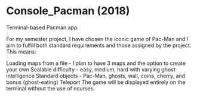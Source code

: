 # Console_Pacman (2018)
Terminal-based Pacman app. 

For my semester project, I have chosen the iconic game of Pac-Man and I aim to fulfill both standard requirements and those assigned by the project. This means:

Loading maps from a file - I plan to have 3 maps and the option to create your own
Scalable difficulty - easy, medium, hard with varying ghost intelligence
Standard objects - Pac-Man, ghosts, wall, coins, cherry, and bonus (ghost-eating)
Teleport
The game will be displayed entirely on the terminal without the use of ncurses.
